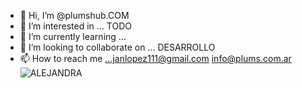 - 👋 Hi, I’m @plumshub.COM
- 👀 I’m interested in ...  TODO   
- 🌱 I’m currently learning ...
- 💞️ I’m looking to collaborate on ... DESARROLLO 
- 📫 How to reach me ...janlopez111@gmail.com        info@plums.com.ar![ALEJANDRA](https://user-images.githubusercontent.com/89286589/158435602-777c5ce3-e355-4b57-8517-c7938f4be2a7.jpg)


<!---
plumshub/plumshub is a ✨ special ✨ repository because its `README.md` (this file) appears on your GitHub profile.
You can click the Preview link to take a look at your changes.
--->
